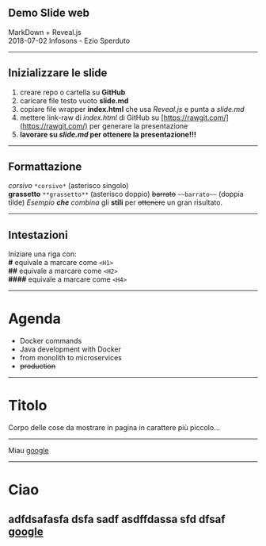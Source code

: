 <!-- .slide: data-background="#FFFFFF" -->
<!-- .slide: data-color="#333333" -->

## Demo Slide web
MarkDown + Reveal.js  
2018-07-02 Infosons - Ezio Sperduto

---

## Inizializzare le slide
1. creare repo o cartella su **GitHub**
2. caricare file testo vuoto **slide.md**
3. copiare file wrapper **index.html** che usa *Reveal.js* e punta a *slide.md*
4. mettere link-raw di *index.html* di GitHub su [https://rawgit.com/](https://rawgit.com/) per generare la presentazione
5. **lavorare su *slide.md* per ottenere la presentazione!!!**

---

## Formattazione
*corsivo* `*corsivo*` (asterisco singolo)  
**grassetto** `**grassetto**` (asterisco doppio)
~~barrato~~ `~~barrato~~` (doppia tilde) 
*Esempio **che** combina* gli **stili** per ~~ottenere~~ un gran risultato.

---

## Intestazioni
Iniziare una riga con:  
**\#** equivale a marcare come `<H1>`  
**\##** equivale a marcare come `<H2>`  
**\####** equivale a marcare come `<H4>`  

---

# Agenda

- Docker commands
- Java development with Docker
- from monolith to microservices
- ~~production~~

---

# Titolo

Corpo delle cose da mostrare in pagina in carattere più piccolo...

---

Miau
[google](http://www.google.com)

---

# Ciao

adfdsafasfa dsfa sadf
asdffdassa sfd dfsaf
[google](www.google.com)
---
